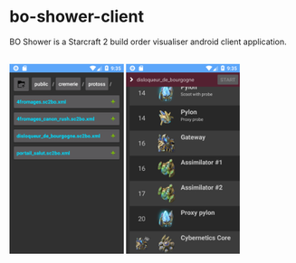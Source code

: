 # bo-shower-client

BO Shower is a Starcraft 2 build order visualiser android client application.

<br/>
<img src="graphics/bo_explorer.png" width="40%" />
<img src="graphics/bo_viewer.png" width="40%" />

